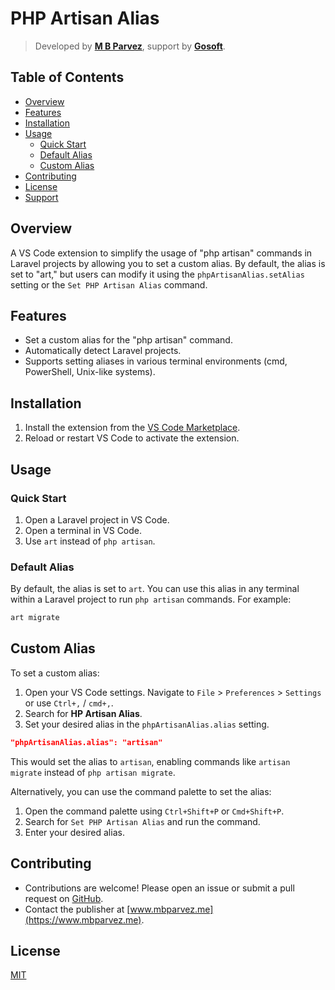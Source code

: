 # PHP Artisan Alias

> Developed by **[M B Parvez](https://www.mbparvez.me)**, support by **[Gosoft](https://www.gosoft.io)**.

## Table of Contents

- [Overview](#overview)
- [Features](#features)
- [Installation](#installation)
- [Usage](#usage)
  - [Quick Start](#quick-start)
  - [Default Alias](#default-alias)
  - [Custom Alias](#custom-alias)
- [Contributing](#contributing)
- [License](#license)
- [Support](#support)

## Overview

A VS Code extension to simplify the usage of "php artisan" commands in Laravel projects by allowing you to set a custom alias. By default, the alias is set to "art," but users can modify it using the `phpArtisanAlias.setAlias` setting or the `Set PHP Artisan Alias` command.

## Features

- Set a custom alias for the "php artisan" command.
- Automatically detect Laravel projects.
- Supports setting aliases in various terminal environments (cmd, PowerShell, Unix-like systems).

## Installation

1. Install the extension from the [VS Code Marketplace](https://marketplace.visualstudio.com/items?itemName=mbparvezme.php-artisan-alias).
2. Reload or restart VS Code to activate the extension.

## Usage

### Quick Start

1. Open a Laravel project in VS Code.
2. Open a terminal in VS Code.
3. Use `art` instead of `php artisan`.

### Default Alias

By default, the alias is set to `art`. You can use this alias in any terminal within a Laravel project to run `php artisan` commands. For example:

```sh
art migrate
```

## Custom Alias

To set a custom alias:

1. Open your VS Code settings. Navigate to `File` > `Preferences` > `Settings` or use `Ctrl+,` / `cmd+,`.
2. Search for **HP Artisan Alias**.
3. Set your desired alias in the `phpArtisanAlias.alias` setting.

```json
"phpArtisanAlias.alias": "artisan"
```

This would set the alias to `artisan`, enabling commands like `artisan migrate` instead of `php artisan migrate`.

Alternatively, you can use the command palette to set the alias:

1. Open the command palette using `Ctrl+Shift+P` or `Cmd+Shift+P`.
2. Search for `Set PHP Artisan Alias` and run the command.
3. Enter your desired alias.


## Contributing

- Contributions are welcome! Please open an issue or submit a pull request on [GitHub](https://github.com/mbparvezme/php-artisan-alias/issues).
- Contact the publisher at [www.mbparvez.me](https://www.mbparvez.me).

## License

[MIT](https://github.com/mbparvezme/php-artisan-alias/blob/master/LICENSE.md)
